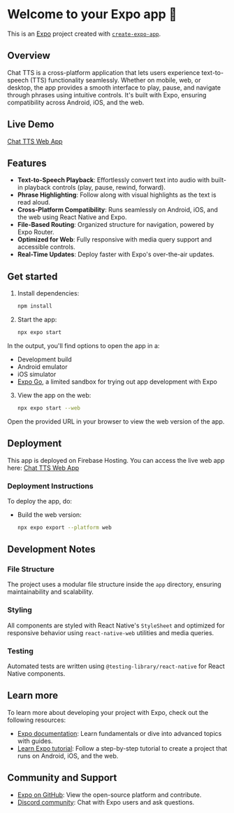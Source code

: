 # Welcome to your Expo app 👋

This is an [Expo](https://expo.dev) project created with [`create-expo-app`](https://www.npmjs.com/package/create-expo-app).

## Overview

Chat TTS is a cross-platform application that lets users experience text-to-speech (TTS) functionality seamlessly. Whether on mobile, web, or desktop, the app provides a smooth interface to play, pause, and navigate through phrases using intuitive controls. It's built with Expo, ensuring compatibility across Android, iOS, and the web.

## Live Demo

[Chat TTS Web App](https://chat-tts-7f081.web.app/)

## Features

- **Text-to-Speech Playback**: Effortlessly convert text into audio with built-in playback controls (play, pause, rewind, forward).
- **Phrase Highlighting**: Follow along with visual highlights as the text is read aloud.
- **Cross-Platform Compatibility**: Runs seamlessly on Android, iOS, and the web using React Native and Expo.
- **File-Based Routing**: Organized structure for navigation, powered by Expo Router.
- **Optimized for Web**: Fully responsive with media query support and accessible controls.
- **Real-Time Updates**: Deploy faster with Expo's over-the-air updates.

## Get started

1. Install dependencies:

   ```bash
   npm install
   ```

2. Start the app:

   ```bash
   npx expo start
   ```

In the output, you'll find options to open the app in a:

- Development build
- Android emulator
- iOS simulator
- [Expo Go](https://expo.dev/go), a limited sandbox for trying out app development with Expo

3. View the app on the web:

   ```bash
   npx expo start --web
   ```

Open the provided URL in your browser to view the web version of the app.

## Deployment

This app is deployed on Firebase Hosting.
You can access the live web app here: [Chat TTS Web App](https://chat-tts-7f081.web.app/)

### Deployment Instructions

To deploy the app, do:

- Build the web version:

  ```bash
  npx expo export --platform web
  ```

## Development Notes

### File Structure

The project uses a modular file structure inside the `app` directory, ensuring maintainability and scalability.

### Styling

All components are styled with React Native's `StyleSheet` and optimized for responsive behavior using `react-native-web` utilities and media queries.

### Testing

Automated tests are written using `@testing-library/react-native` for React Native components.

## Learn more

To learn more about developing your project with Expo, check out the following resources:

- [Expo documentation](https://docs.expo.dev/): Learn fundamentals or dive into advanced topics with guides.
- [Learn Expo tutorial](https://docs.expo.dev/tutorial/introduction/): Follow a step-by-step tutorial to create a project that runs on Android, iOS, and the web.

## Community and Support

- [Expo on GitHub](https://github.com/expo/expo): View the open-source platform and contribute.
- [Discord community](https://chat.expo.dev): Chat with Expo users and ask questions.
